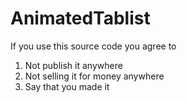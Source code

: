 # AnimatedTablist
If you use this source code you agree to
1) Not publish it anywhere
2) Not selling it for money anywhere
3) Say that you made it

